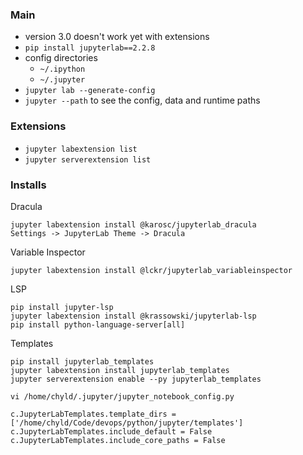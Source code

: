 ### Main

- version 3.0 doesn't work yet with extensions
- `pip install jupyterlab==2.2.8`
- config directories
  - `~/.ipython`
  - `~/.jupyter`
- `jupyter lab --generate-config`
- `jupyter --path` to see the config, data and runtime paths

### Extensions

- `jupyter labextension list`
- `jupyter serverextension list`

### Installs

Dracula

```
jupyter labextension install @karosc/jupyterlab_dracula
Settings -> JupyterLab Theme -> Dracula
```

Variable Inspector

```
jupyter labextension install @lckr/jupyterlab_variableinspector
```

LSP

```
pip install jupyter-lsp
jupyter labextension install @krassowski/jupyterlab-lsp
pip install python-language-server[all]
```

Templates

```
pip install jupyterlab_templates
jupyter labextension install jupyterlab_templates
jupyter serverextension enable --py jupyterlab_templates

vi /home/chyld/.jupyter/jupyter_notebook_config.py

c.JupyterLabTemplates.template_dirs = ['/home/chyld/Code/devops/python/jupyter/templates']
c.JupyterLabTemplates.include_default = False
c.JupyterLabTemplates.include_core_paths = False
```

